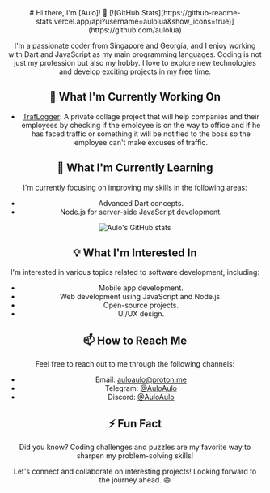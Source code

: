 <div align="center">
# Hi there, I'm [Aulo]! 👋
[![GitHub Stats](https://github-readme-stats.vercel.app/api?username=aulolua&show_icons=true)](https://github.com/aulolua)

I'm a passionate coder from Singapore and Georgia, and I enjoy working with Dart and JavaScript as my main programming languages. Coding is not just my profession but also my hobby. I love to explore new technologies and develop exciting projects in my free time.

## 🔭 What I'm Currently Working On
- [TrafLogger](https://t.me/auloaulo): A private collage project that will help companies and their employees by checking if the emoloyee is on the way to office and if he has faced traffic or something it will be notified to the boss so the employee can't make excuses of traffic.

## 🌱 What I'm Currently Learning
I'm currently focusing on improving my skills in the following areas:
- Advanced Dart concepts.
- Node.js for server-side JavaScript development.

![Aulo's GitHub stats](https://github-readme-stats.vercel.app/api/top-langs?username=aulolua&show_icons=true)

## 💡 What I'm Interested In
I'm interested in various topics related to software development, including:
- Mobile app development.
- Web development using JavaScript and Node.js.
- Open-source projects.
- UI/UX design.

## 📫 How to Reach Me
Feel free to reach out to me through the following channels:
- Email: auloaulo@proton.me
- Telegram: [@AuloAulo](https://t.me/auloaulo)
- Discord: [@AuloAulo](https://discord.com/users/847692105962094604)

## ⚡ Fun Fact
Did you know? Coding challenges and puzzles are my favorite way to sharpen my problem-solving skills!

Let's connect and collaborate on interesting projects! Looking forward to the journey ahead. 😄
</div>
